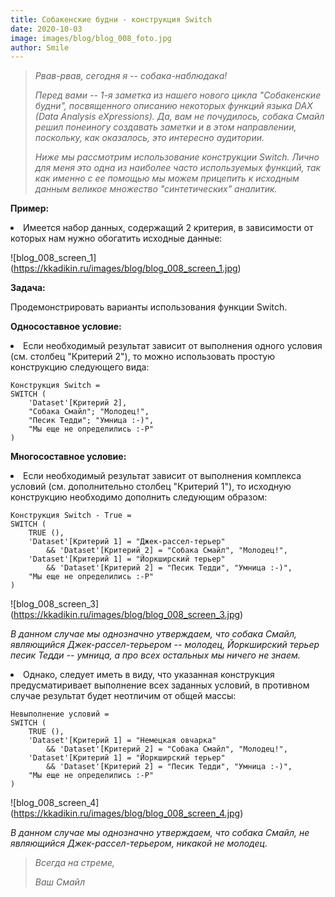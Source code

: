 ```yaml
---
title: Собакенские будни - конструкция Switch
date: 2020-10-03
image: images/blog/blog_008_foto.jpg
author: Smile
---
```


> *Рвав-рвав, сегодня я -- собака-наблюдака!*
>
> *Перед вами -- 1-я заметка из нашего нового цикла "Собакенские будни", посвященного описанию некоторых функций языка DAX (Data Analysis eXpressions). Да, вам не почудилось, собака Смайл решил понеиногу создавать заметки и в этом направлении, поскольку, как оказалось, это интересно аудитории.*
> 
> *Ниже мы рассмотрим использование конструкции Switch. Лично для меня это одна из наиболее часто используемых функций, так как именно с ее помощью мы можем прицепить к исходным данным великое множество "синтетических" аналитик.*


**Пример:**

**<li>** Имеется набор данных, содержащий 2 критерия, в зависимости от которых нам нужно обогатить исходные данные:

![blog_008_screen_1] (https://kkadikin.ru/images/blog/blog_008_screen_1.jpg)


**Задача:**

Продемонстрировать варианты использования функции Switch.


**Односоставное условие:**

**<li>** Если необходимый результат зависит от выполнения одного условия (см. столбец "Критерий 2"), то можно использовать простую конструкцию следующего вида:

```dax
Конструкция Switch =
SWITCH (
    'Dataset'[Критерий 2],
    "Собака Смайл"; "Молодец!",
    "Песик Тедди"; "Умница :-)",
    "Мы еще не определились :-Р"
)
```


**Многосоставное условие:**

**<li>** Если необходимый результат зависит от выполнения комплекса условий (см. дополнительно столбец "Критерий 1"), то исходную конструкцию необходимо дополнить следующим образом:

```dax
Конструкция Switch - True =
SWITCH (
    TRUE (),
    'Dataset'[Критерий 1] = "Джек-рассел-терьер"
        && 'Dataset'[Критерий 2] = "Собака Смайл", "Молодец!",
    'Dataset'[Критерий 1] = "Йоркширский терьер"
        && 'Dataset'[Критерий 2] = "Песик Тедди", "Умница :-)",
    "Мы еще не определились :-Р"
)
```

![blog_008_screen_3] (https://kkadikin.ru/images/blog/blog_008_screen_3.jpg)

*В данном случае мы однозначно утверждаем, что собака Смайл, являющийся Джек-рассел-терьером -- молодец, Йоркширский терьер песик Тедди -- умница, а про всех остальных мы ничего не знаем.*

**<li>** Однако, следует иметь в виду, что указанная конструкция предусматиривает выполнение всех заданных условий, в противном случае результат  будет неотличим от общей массы:

```dax
Невыполнение условий =
SWITCH (
    TRUE (),
    'Dataset'[Критерий 1] = "Немецкая овчарка"
        && 'Dataset'[Критерий 2] = "Собака Смайл", "Молодец!",
    'Dataset'[Критерий 1] = "Йоркширский терьер"
        && 'Dataset'[Критерий 2] = "Песик Тедди", "Умница :-)",
    "Мы еще не определились :-Р"
)
```

![blog_008_screen_4] (https://kkadikin.ru/images/blog/blog_008_screen_4.jpg)

*В данном случае мы однозначно утверждаем, что собака Смайл, не являющийся Джек-рассел-терьером, никакой не молодец.*

> *Всегда на стреме,*
>
> *Ваш Смайл*